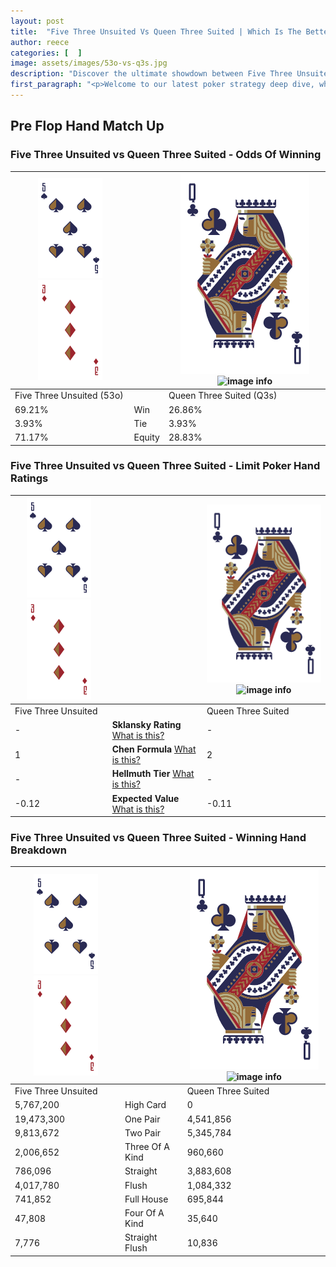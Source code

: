 ```yaml
---
layout: post
title:  "Five Three Unsuited Vs Queen Three Suited | Which Is The Better Hand In Poker? A Complete Guide"
author: reece
categories: [  ]
image: assets/images/53o-vs-q3s.jpg
description: "Discover the ultimate showdown between Five Three Unsuited and Queen Three Suited in poker! Uncover the odds, strategies, and scenarios where one hand triumphs over the other. Get ready to up your poker game with this thrilling analysis."
first_paragraph: "<p>Welcome to our latest poker strategy deep dive, where we're pitting two distinct hands against each other in a high-stakes showdown: Five Three Unsuited vs Queen Three Suited.</p><p>In the dynamic world of poker, every decision counts, and knowing which hand holds the upper hand is key to your success at the table.</p><p>In this article, we'll dissect these two hands, explore the scenarios where one dominates the other, and equip you with the knowledge to make strategic choices that can tip the odds in your favor.</p><p>Get ready to unravel the intriguing dynamics of these poker hands and elevate your game to new heights.</p>"
---
```




[comment]: # (sp0)

## Pre Flop Hand Match Up

<div class="table hand-ratings" markdown="1"> 



### Five Three Unsuited vs Queen Three Suited - Odds Of Winning


    
| ![image info](assets/images/hand1/5.png) ![image info](assets/images/hand1/3o.png) |  | ![image info](assets/images/hand2/Q.png) ![image info](assets/images/hand2/3s.png) |
| -------- | -------- | -------- |
| Five Three Unsuited (53o) |  | Queen Three Suited (Q3s) |
| 69.21% | Win | 26.86% |
| 3.93% | Tie | 3.93% |
| 71.17% | Equity | 28.83% |




[comment]: # (sp1)



### Five Three Unsuited vs Queen Three Suited - Limit Poker Hand Ratings


    
| ![image info](assets/images/hand1/5.png) ![image info](assets/images/hand1/3o.png) |  | ![image info](assets/images/hand2/Q.png) ![image info](assets/images/hand2/3s.png) |
| -------- | -------- | -------- |
| Five Three Unsuited |  | Queen Three Suited |
| - | **Sklansky Rating** [What is this?](/sklansky-rating-explained) | - |
| 1 | **Chen Formula** [What is this?](/chen-formula-explained) | 2 |
| - | **Hellmuth Tier** [What is this?](/Hellmuth-tier-explained) | - |
| -0.12 | **Expected Value** [What is this?](/expected-value-explained) | -0.11 |




[comment]: # (sp2)



### Five Three Unsuited vs Queen Three Suited - Winning Hand Breakdown


    
| ![image info](assets/images/hand1/5.png) ![image info](assets/images/hand1/3o.png) |  | ![image info](assets/images/hand2/Q.png) ![image info](assets/images/hand2/3s.png) |
| -------- | -------- | -------- |
| Five Three Unsuited |  | Queen Three Suited |
| 5,767,200 | High Card | 0 |
| 19,473,300 | One Pair | 4,541,856 |
| 9,813,672 | Two Pair | 5,345,784 |
| 2,006,652 | Three Of A Kind | 960,660 |
| 786,096 | Straight | 3,883,608 |
| 4,017,780 | Flush | 1,084,332 |
| 741,852 | Full House | 695,844 |
| 47,808 | Four Of A Kind | 35,640 |
| 7,776 | Straight Flush | 10,836 |




[comment]: # (sp3)



</div>

[comment]: # (sp4)



[comment]: # (sp5)

